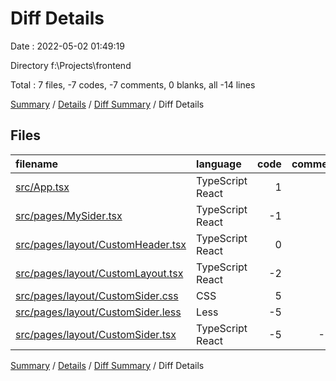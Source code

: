 # Diff Details

Date : 2022-05-02 01:49:19

Directory f:\Projects\frontend

Total : 7 files,  -7 codes, -7 comments, 0 blanks, all -14 lines

[Summary](results.md) / [Details](details.md) / [Diff Summary](diff.md) / Diff Details

## Files
| filename | language | code | comment | blank | total |
| :--- | :--- | ---: | ---: | ---: | ---: |
| [src/App.tsx](/src/App.tsx) | TypeScript React | 1 | 0 | 0 | 1 |
| [src/pages/MySider.tsx](/src/pages/MySider.tsx) | TypeScript React | -1 | 0 | 0 | -1 |
| [src/pages/layout/CustomHeader.tsx](/src/pages/layout/CustomHeader.tsx) | TypeScript React | 0 | 6 | 0 | 6 |
| [src/pages/layout/CustomLayout.tsx](/src/pages/layout/CustomLayout.tsx) | TypeScript React | -2 | 2 | 0 | 0 |
| [src/pages/layout/CustomSider.css](/src/pages/layout/CustomSider.css) | CSS | 5 | 0 | 1 | 6 |
| [src/pages/layout/CustomSider.less](/src/pages/layout/CustomSider.less) | Less | -5 | 0 | -1 | -6 |
| [src/pages/layout/CustomSider.tsx](/src/pages/layout/CustomSider.tsx) | TypeScript React | -5 | -15 | 0 | -20 |

[Summary](results.md) / [Details](details.md) / [Diff Summary](diff.md) / Diff Details